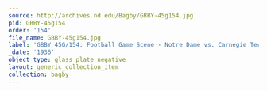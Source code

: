 ```yaml
---
source: http://archives.nd.edu/Bagby/GBBY-45g154.jpg
pid: GBBY-45g154
order: '154'
file_name: GBBY-45g154.jpg
label: 'GBBY 45G/154: Football Game Scene - Notre Dame vs. Carnegie Tech - 1936'
_date: '1936'
object_type: glass plate negative
layout: generic_collection_item
collection: bagby
---
```

